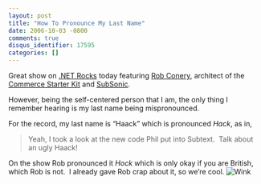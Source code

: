 ```yaml
---
layout: post
title: "How To Pronounce My Last Name"
date: 2006-10-03 -0800
comments: true
disqus_identifier: 17595
categories: []
---
```

Great show on [.NET
Rocks](http://dotnetrocks.com/ "Rob Conery on DotNetRocks") today
featuring [Rob
Conery](http://www.wekeroad.com/blogs/ "Rob Conery Ramblings"),
architect of the [Commerce Starter
Kit](http://www.commercestarterkit.org/ "CSK 2.0") and
[SubSonic](http://codeplex.com/Wiki/View.aspx?ProjectName=actionpack "The Zero Code DAL").

However, being the self-centered person that I am, the only thing I
remember hearing is my last name being mispronounced.

For the record, my last name is “Haack” which is pronounced *Hack*, as
in,

> Yeah, I took a look at the new code Phil put into Subtext.  Talk about
> an ugly Haack!

On the show Rob pronounced it *Hock* which is only okay if you are
British, which Rob is not.  I already gave Rob crap about it, so we’re
cool. ![Wink](http://haacked.com/Images/emotions/smiley-wink.gif)

